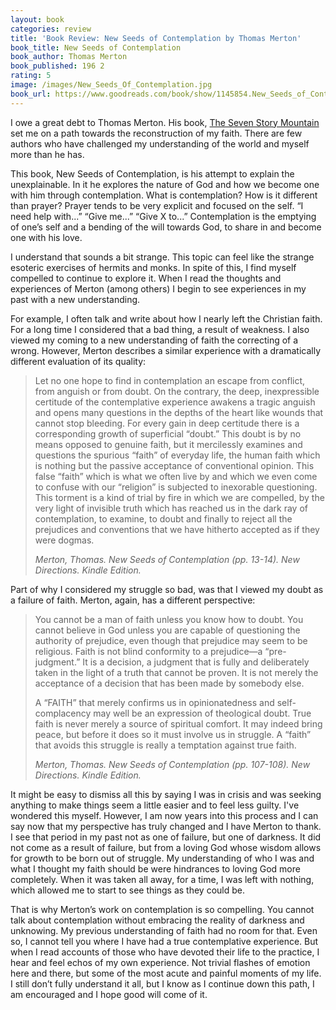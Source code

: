```yaml
---
layout: book
categories: review
title: 'Book Review: New Seeds of Contemplation by Thomas Merton'
book_title: New Seeds of Contemplation
book_author: Thomas Merton
book_published: 196 2
rating: 5
image: /images/New_Seeds_Of_Contemplation.jpg
book_url: https://www.goodreads.com/book/show/1145854.New_Seeds_of_Contemplation
---
```

I owe a great debt to Thomas Merton. His book, [The Seven Story Mountain](https://www.goodreads.com/book/show/175078.The_Seven_Storey_Mountain) set me on a path towards the reconstruction of my faith. There are few authors who have challenged my understanding of the world and myself more than he has.

This book, New Seeds of Contemplation, is his attempt to explain the unexplainable. In it he explores the nature of God and how we become one with him through contemplation. What is contemplation? How is it different than prayer? Prayer tends to be very explicit and focused on the self. “I need help with...” “Give me...” “Give X to...” Contemplation is the emptying of one’s self and a bending of the will towards God, to share in and become one with his love.

I understand that sounds a bit strange. This topic can feel like the strange esoteric exercises of hermits and monks. In spite of this, I find myself compelled to continue to explore it. When I read the thoughts and experiences of Merton (among others) I begin to see experiences in my past with a new understanding.

For example, I often talk and write about how I nearly left the Christian faith. For a long time I considered that a bad thing, a result of weakness.  I also viewed my coming to a new understanding of faith the correcting of a wrong. However, Merton describes a similar experience with a dramatically different evaluation of its quality:

> Let no one hope to find in contemplation an escape from conflict, from anguish or from doubt. On the contrary, the deep, inexpressible certitude of the contemplative experience awakens a tragic anguish and opens many questions in the depths of the heart like wounds that cannot stop bleeding. For every gain in deep certitude there is a corresponding growth of superficial “doubt.” This doubt is by no means opposed to genuine faith, but it mercilessly examines and questions the spurious “faith” of everyday life, the human faith which is nothing but the passive acceptance of conventional opinion. This false “faith” which is what we often live by and which we even come to confuse with our “religion” is subjected to inexorable questioning. This torment is a kind of trial by fire in which we are compelled, by the very light of invisible truth which has reached us in the dark ray of contemplation, to examine, to doubt and finally to reject all the prejudices and conventions that we have hitherto accepted as if they were dogmas.
>
> <cite>Merton, Thomas. New Seeds of Contemplation (pp. 13-14). New Directions. Kindle Edition.</cite>

Part of why I considered my struggle so bad, was that I viewed my doubt as a failure of faith. Merton, again, has a different perspective:

> You cannot be a man of faith unless you know how to doubt. You cannot believe in God unless you are capable of questioning the authority of prejudice, even though that prejudice may seem to be religious. Faith is not blind conformity to a prejudice—a “pre-judgment.” It is a decision, a judgment that is fully and deliberately taken in the light of a truth that cannot be proven. It is not merely the acceptance of a decision that has been made by somebody else.
>
> A “FAITH” that merely confirms us in opinionatedness and self-complacency may well be an expression of theological doubt. True faith is never merely a source of spiritual comfort. It may indeed bring peace, but before it does so it must involve us in struggle. A “faith” that avoids this struggle is really a temptation against true faith.
>
> <cite>Merton, Thomas. New Seeds of Contemplation (pp. 107-108). New Directions. Kindle Edition.</cite>

It might be easy to dismiss all this by saying I was in crisis and was seeking anything to make things seem a little easier and to feel less guilty. I've wondered this myself. However, I am now years into this process and I can say now that my perspective has truly changed and I have Merton to thank. I see that period in my past not as one of failure, but one of darkness. It did not come as a result of failure, but from a loving God whose wisdom allows for growth to be born out of struggle. My understanding of who I was and what I thought my faith should be were hindrances to loving God more completely. When it was taken all away, for a time, I was left with nothing, which allowed me to start to see things as they could be.

That is why Merton’s work on contemplation is so compelling. You cannot talk about contemplation without embracing the reality of darkness and unknowing. My previous understanding of faith had no room for that. Even so, I cannot tell you where I have had a true contemplative experience. But when I read accounts of those who have devoted their life to the practice, I hear and feel echos of my own experience. Not trivial flashes of emotion here and there, but some of the most acute and painful moments of my life. I still don’t fully understand it all, but I know as I continue down this path, I am encouraged and I hope good will come of it.
